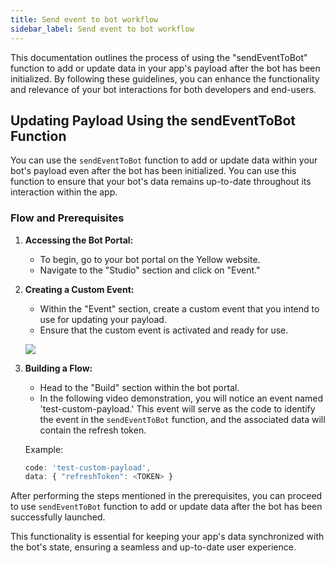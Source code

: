 ```yaml
---
title: Send event to bot workflow
sidebar_label: Send event to bot workflow
--- 
```


This documentation outlines the process of using the "sendEventToBot" function to add or update data in your app's payload after the bot has been initialized. By following these guidelines, you can enhance the functionality and relevance of your bot interactions for both developers and end-users.

## Updating Payload Using the sendEventToBot Function

You can use the `sendEventToBot` function to add or update data within your bot's payload even after the bot has been initialized. You can use this function to ensure that your bot's data remains up-to-date throughout its interaction within the app.

### Flow and Prerequisites

1. **Accessing the Bot Portal:**
   - To begin, go to your bot portal on the Yellow website.
   - Navigate to the "Studio" section and click on "Event."

2. **Creating a Custom Event:**
   - Within the "Event" section, create a custom event that you intend to use for updating your payload.
   - Ensure that the custom event is activated and ready for use.

   ![](https://cdn.yellowmessenger.com/iTyyzmiSQQJE1696398591121.png)



3. **Building a Flow:**
   - Head to the "Build" section within the bot portal.
   - In the following video demonstration, you will notice an event named 'test-custom-payload.' This event will serve as the code to identify the event in the `sendEventToBot` function, and the associated data will contain the refresh token.

   Example:
   ```javascript
   code: 'test-custom-payload',
   data: { "refreshToken": <TOKEN> }
   ```

After performing the steps mentioned in the prerequisites, you can proceed to use `sendEventToBot` function to add or update data after the bot has been successfully launched.

This functionality is essential for keeping your app's data synchronized with the bot's state, ensuring a seamless and up-to-date user experience.
